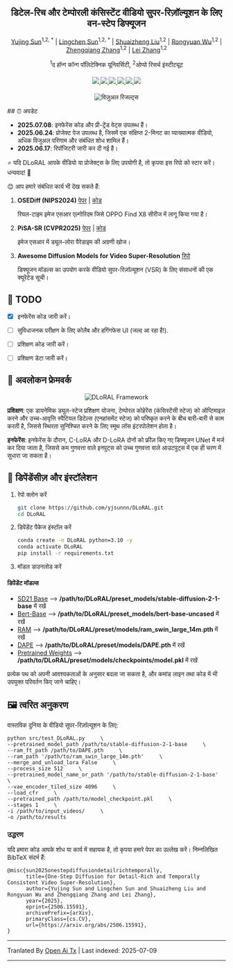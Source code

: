 <div align="center">
<h2>डिटेल-रिच और टेम्पोरली कंसिस्टेंट वीडियो सुपर-रिज़ॉल्यूशन के लिए वन-स्टेप डिफ्यूजन</h2>

[Yujing Sun](https://yjsunnn.github.io/)<sup>1,2, *</sup> | 
[Lingchen Sun](https://scholar.google.com/citations?hl=zh-CN&tzom=-480&user=ZCDjTn8AAAAJ)<sup>1,2, *</sup> | 
[Shuaizheng Liu](https://scholar.google.com/citations?user=wzdCc-QAAAAJ&hl=en)<sup>1,2</sup> | 
[Rongyuan Wu](https://scholar.google.com/citations?user=A-U8zE8AAAAJ&hl=zh-CN)<sup>1,2</sup> | 
[Zhengqiang Zhang](https://scholar.google.com.tw/citations?user=UX26wSMAAAAJ&hl=en)<sup>1,2</sup> | 
[Lei Zhang](https://www4.comp.polyu.edu.hk/~cslzhang)<sup>1,2</sup>

<sup>1</sup>द हॉन्ग कॉन्ग पॉलिटेक्निक यूनिवर्सिटी, <sup>2</sup>ओप्पो रिसर्च इंस्टीट्यूट
</div>

<div>
    <h4 align="center">
        <a href="https://yjsunnn.github.io/DLoRAL-project/" target='_blank'>
        <img src="https://img.shields.io/badge/💡-Project%20Page-gold">
        </a>
        <a href="https://arxiv.org/pdf/2506.15591" target='_blank'>
        <img src="https://img.shields.io/badge/arXiv-2312.06640-b31b1b.svg">
        </a>
        <a href="https://www.youtube.com/embed/Jsk8zSE3U-w?si=jz1Isdzxt_NqqDFL&vq=hd1080" target='_blank'>
        <img src="https://img.shields.io/badge/Demo%20Video-%23FF0000.svg?logo=YouTube&logoColor=white">
        </a>
        <a href="https://www.youtube.com/embed/xzZL8X10_KU?si=vOB3chIa7Zo0l54v" target="_blank">
        <img src="https://img.shields.io/badge/2--Min%20Explainer-brightgreen?logo=YouTube&logoColor=white">
        </a>
        </a>
        <a href="https://github.com/yjsunnn/Awesome-video-super-resolution-diffusion" target="_blank">
        <img src="https://img.shields.io/badge/GitHub-Awesome--VSR--Diffusion-181717.svg?logo=github&logoColor=white">
        </a>
<!--         <a href="https://www.youtube.com/embed/Jsk8zSE3U-w?si=jz1Isdzxt_NqqDFL&vq=hd1080" target='_blank'>
        <img src="https://img.shields.io/badge/1--Min%20Algorithm%20Explainer-%23FF0000.svg?logo=YouTube&logoColor=white">
        </a> -->
        <a href="https://github.com/yjsunnn/DLoRAL" target='_blank' style="text-decoration: none;"><img src="https://visitor-badge.laobi.icu/badge?page_id=yjsunnn/DLoRAL"></a>
    </h4>
</div>

<p align="center">

<img src="https://raw.githubusercontent.com/yjsunnn/DLoRAL/main/assets/visual_results.svg" alt="विज़ुअल रिजल्ट्स">

</p>
## ⏰ अपडेट

- **2025.07.08**: इनफेरेंस कोड और प्री-ट्रेंड वेट्स उपलब्ध हैं।
- **2025.06.24**: प्रोजेक्ट पेज उपलब्ध है, जिसमें एक संक्षिप्त 2-मिनट का व्याख्यात्मक वीडियो, अधिक विजुअल परिणाम और संबंधित शोध शामिल हैं।
- **2025.06.17**: रिपॉजिटरी जारी कर दी गई है।

:star: यदि DLoRAL आपके वीडियो या प्रोजेक्ट्स के लिए उपयोगी है, तो कृपया इस रिपो को स्टार करें। धन्यवाद! :hugs:

😊 आप हमारे संबंधित कार्य भी देख सकते हैं:

1. **OSEDiff (NIPS2024)** [पेपर](https://arxiv.org/abs/2406.08177) | [कोड](https://github.com/cswry/OSEDiff/)  

   रियल-टाइम इमेज एसआर एल्गोरिदम जिसे OPPO Find X8 सीरीज में लागू किया गया है।

2. **PiSA-SR (CVPR2025)** [पेपर](https://arxiv.org/pdf/2412.03017) | [कोड](https://github.com/csslc/PiSA-SR) 

   इमेज एसआर में ड्यूल-लोरा पैरेडाइम की अग्रणी खोज।

3. **Awesome Diffusion Models for Video Super-Resolution** [रिपो](https://github.com/yjsunnn/Awesome-video-super-resolution-diffusion)

   डिफ्यूजन मॉडल्स का उपयोग करके वीडियो सुपर-रिज़ॉल्यूशन (VSR) के लिए संसाधनों की एक क्यूरेटेड सूची।
## 👀 TODO
- [x] इनफेरेंस कोड जारी करें।
- [ ] सुविधाजनक परीक्षण के लिए कोलैब और हगिंगफेस UI (जल्द आ रहा है!).
- [ ] प्रशिक्षण कोड जारी करें।
- [ ] प्रशिक्षण डेटा जारी करें।


## 🌟 अवलोकन फ्रेमवर्क

<p align="center">

<img src="https://raw.githubusercontent.com/yjsunnn/DLoRAL/main/assets/pipeline.svg" alt="DLoRAL Framework">

</p>

**प्रशिक्षण**: एक डायनेमिक ड्यूल-स्टेज प्रशिक्षण योजना, टेम्पोरल कोहेरेंस (कंसिस्टेंसी स्टेज) को ऑप्टिमाइज़ करने और उच्च-आवृत्ति स्पैटियल डिटेल्स (एनहांसमेंट स्टेज) को परिष्कृत करने के बीच बारी-बारी से काम करती है, जिससे स्थिरता सुनिश्चित करने के लिए स्मूथ लॉस इंटरपोलेशन होता है।

**इनफेरेंस**: इनफेरेंस के दौरान, C-LoRA और D-LoRA दोनों को फ्रीज़ किए गए डिफ्यूजन UNet में मर्ज कर दिया जाता है, जिससे कम गुणवत्ता वाले इनपुट्स को उच्च गुणवत्ता वाले आउटपुट्स में एक ही चरण में सुधारा जा सकता है।
## 🔧 डिपेंडेंसीज़ और इंस्टॉलेशन

1. रेपो क्लोन करें
    ```bash
    git clone https://github.com/yjsunnn/DLoRAL.git
    cd DLoRAL
    ```

2. डिपेंडेंट पैकेज इंस्टॉल करें
    ```bash
    conda create -n DLoRAL python=3.10 -y
    conda activate DLoRAL
    pip install -r requirements.txt
    ```

3. मॉडल डाउनलोड करें 
#### डिपेंडेंट मॉडल्स
* [SD21 Base](https://huggingface.co/stabilityai/stable-diffusion-2-1-base) --> **/path/to/DLoRAL/preset_models/stable-diffusion-2-1-base** में रखें
* [Bert-Base](https://huggingface.co/google-bert/bert-base-uncased) --> **/path/to/DLoRAL/preset_models/bert-base-uncased** में रखें
* [RAM](https://huggingface.co/spaces/xinyu1205/recognize-anything/blob/main/ram_swin_large_14m.pth) --> **/path/to/DLoRAL/preset/models/ram_swin_large_14m.pth** में रखें
* [DAPE](https://drive.google.com/file/d/1KIV6VewwO2eDC9g4Gcvgm-a0LDI7Lmwm/view?usp=drive_link) --> **/path/to/DLoRAL/preset/models/DAPE.pth** में रखें
* [Pretrained Weights](https://drive.google.com/file/d/1vpcaySpRx_K-tXq2D2EBqFZ-03Foky8G/view?usp=sharing) --> **/path/to/DLoRAL/preset/models/checkpoints/model.pkl** में रखें

प्रत्येक पथ को अपनी आवश्यकताओं के अनुसार बदला जा सकता है, और कमांड लाइन तथा कोड में भी उपयुक्त परिवर्तन किए जाने चाहिए।
## 🖼️ त्वरित अनुकरण
वास्तविक दुनिया के वीडियो सुपर-रिज़ॉल्यूशन के लिए:

```
python src/test_DLoRAL.py     \
--pretrained_model_path /path/to/stable-diffusion-2-1-base     \
--ram_ft_path /path/to/DAPE.pth     \
--ram_path '/path/to/ram_swin_large_14m.pth'     \
--merge_and_unload_lora False     \
--process_size 512     \
--pretrained_model_name_or_path '/path/to/stable-diffusion-2-1-base'     \
--vae_encoder_tiled_size 4096     \
--load_cfr     \
--pretrained_path /path/to/model_checkpoint.pkl     \
--stages 1     \
-i /path/to/input_videos/     \
-o /path/to/results
```
### उद्धरण
यदि हमारा कोड आपके शोध या कार्य में सहायक है, तो कृपया हमारे पेपर का उल्लेख करें।
निम्नलिखित BibTeX संदर्भ हैं:

```
@misc{sun2025onestepdiffusiondetailrichtemporally,
      title={One-Step Diffusion for Detail-Rich and Temporally Consistent Video Super-Resolution}, 
      author={Yujing Sun and Lingchen Sun and Shuaizheng Liu and Rongyuan Wu and Zhengqiang Zhang and Lei Zhang},
      year={2025},
      eprint={2506.15591},
      archivePrefix={arXiv},
      primaryClass={cs.CV},
      url={https://arxiv.org/abs/2506.15591}, 
}
```

---

Tranlated By [Open Ai Tx](https://github.com/OpenAiTx/OpenAiTx) | Last indexed: 2025-07-09

---